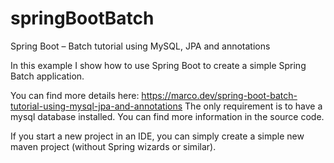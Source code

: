 # springBootBatch

Spring Boot – Batch tutorial using MySQL, JPA and annotations

In this example I show how to use Spring Boot to create a simple Spring Batch application.

You can find more details here:
<a href="https://marco.dev/spring-boot-batch-tutorial-using-mysql-jpa-and-annotations">https://marco.dev/spring-boot-batch-tutorial-using-mysql-jpa-and-annotations</a>
The only requirement is to have a mysql database installed.
You can find more information in the source code.

If you start a new project in an IDE, you can simply create a simple new maven project (without Spring wizards or similar).

